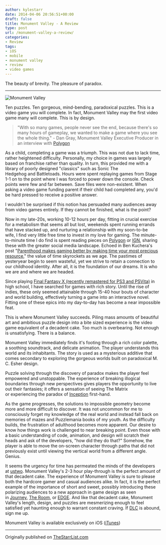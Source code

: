 ```yaml
---
author: kylestarr
date: 2014-04-06 20:56:51+00:00
draft: false
title: Monument Valley - A Review
type: post
url: /monument-valley-a-review/
categories:
- Review
tags:
- iOS
- mobile
- monument valley
- review
- video games
---
```


The beauty of brevity. The pleasure of paradox.

---

![Monument Valley](/monument-valley.png)

Ten puzzles. Ten gorgeous, mind-bending, paradoxical puzzles. This is a video game you will complete. In fact, Monument Valley may the first video game many will complete. This is by design.

> "With so many games, people never see the end, because there's so many hours of gameplay, we wanted to make a game where you see the whole thing." - Dan Gray, Monument Valley Executive Producer in an interview with [Polygon](http://www.polygon.com/2014/3/18/5522874/monument-valley-everyone-finish)

As a child, completing a game was a triumph. This was not due to lack time, rather heightened difficulty. Personally, my choice in games was largely based on franchise rather than quality. In turn, this provided me with a library of poorly designed "classics" such as Sonic The Hedgehog and Battletoads. Hours were spent replaying games from Stage 1-1 on to the point where I was forced to power down the console. Check points were few and far between. Save files were non-existent. When asking a video game funding parent if their child had completed any, you'd be hard pressed to receive a positive answer.

I wouldn't be surprised if this notion has persuaded many audiences away from video games entirely. If they cannot be finished, what is the point?

Now in my late-20s, working 10-12 hours per day, fitting in crucial exercise for a metabolism that seems all but lost, weekends spent running errands that have stacked up, and nurturing a relationship with my soon-to-be wife, I find very little free time to invest in my love for gaming. The minute-to-minute time I do find is spent reading pieces on [Polygon](http://www.polygon.com) or [IGN](http://www.ign.com), sharing these with the greater social media landscape. Echoed in Ben Kuchera's post "[Parenthood makes gaming better by making time your most precious resource](http://www.polygon.com/2014/4/4/5581924/parenthood-makes-gaming-better-by-making-time-your-most-precious)," the value of time skyrockets as we age. The pastimes of yesteryear begin to seem wasteful, yet we strive to retain a connection to our childhood identity. After all, it is the foundation of our dreams. It is who we are and where we are headed.

Since playing [Final Fantasy X (recently remastered for PS3 and PSVita)](http://www.ign.com/articles/2014/03/10/final-fantasy-x-x-2-hd-remaster-review) in high school, I have searched for games with rich story. Until the rise of indies, these only seemed attainable through 15-40 hour bouts of character and world building, effectively turning a game into an interactive novel. Fitting one of these epics into my day-to-day has become a near impossible feat.

This is where Monument Valley succeeds. Piling mass amounts of beautiful art and ambitious puzzle design into a bite sized experience is the video game equivalent of a decadent cake. Too much is overbearing. Not enough is unsatisfying. There is a balance.

Monument Valley immediately finds it's footing through a rich color palette, a soothing soundtrack, and delicate animation. The player understands this world and its inhabitants. The story is used as a mysterious additive that comes secondary to exploring the gorgeous worlds built on paradoxical M. C. Esher design.

Puzzle solving through the discovery of paradox makes the player feel empowered and unstoppable. The experience of breaking illogical boundaries through new perspectives gives players the opportunity to live out their fantasies; it offers a sensation of seeing The Matrix or experiencing the paradox of [Inception](https://www.youtube.com/watch?v=iLUVaJt9JYk) first-hand.

As the game progresses, the solutions to impossible geometry become more and more difficult to discover. It was not uncommon for me to consciously forget my knowledge of the real world and instead fall back on memories of mazes and Puzzlemania books of my youth. As the difficulty builds, the frustration of adulthood becomes more apparent. Our desire to know how things work is challenged to near breaking point. Even those with a basic understanding of code, animation, and design will scratch their heads and ask of the developers, "how did they do that?" Somehow, the player is able to move the on-screen character through paths that did not previously exist until viewing the vertical world from a different angle. Genius.

It seems the urgency for time has permeated the minds of the developers at [ustwo](http://ustwo.com). Monument Valley's 2-3 hour play-through is the perfect amount of that decadent cake. The experience of Monument Valley is sure to please both the hardcore gamer and casual audiences alike. In fact, it is the perfect example of the importance of short and sweet, possibly introducing these polarizing audiences to a new approach in game design as seen in [Journey](/2013/04/09/journey-1-year-later), [The Room](https://itunes.apple.com/us/app/the-room-pocket/id573156739?mt=8&uo=4&at=1l3v2y3), or [EDGE](/2013/02/06/editors-choice-edge-extended/). And like that decadent cake, Monument Valley's length, design, and puzzles are mesmerizing enough to feel satisfied yet haunting enough to warrant constant craving. If [DLC](http://en.wikipedia.org/wiki/Downloadable_content) is abound, sign me up.

Monument Valley is available exclusively on iOS ([iTunes](https://itunes.apple.com/us/app/monument-valley/id728293409?mt=8&uo=4&at=1l3v2y3))

---

Originally published on [TheStarrList.com](http:///2014/04/06/monument-valley-a-review/)
